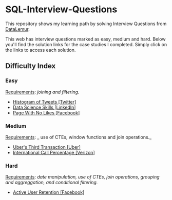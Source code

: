 # SQL-Interview-Questions
This repository shows my learning path by solving Interview Questions from [DataLemur](https://datalemur.com/questions?category=SQL).

This web has interview questions marked as easy, medium and hard. Below you'll find the solution links for the case studies I completed. Simply click on the links to access each solution.
## Difficulty Index

### Easy
<ins>Requirements</ins>: _joining and filtering._

 - [Histogram of Tweets [Twitter]](https://github.com/Mati-DB/SQL-Interiview-Questions/blob/main/Histogram%20of%20Tweets%20%5BTwitter%5D.md)
 - [Data Science Skills [LinkedIn]](https://github.com/Mati-DB/SQL-Interview-Questions/blob/main/Data%20Science%20Skills%20%5BLinkedIn%5D.md)
 - [Page With No Likes [Facebook]](https://github.com/Mati-DB/SQL-Interview-Questions/blob/main/Page%20With%20No%20Likes%20%5BFacebook%5D.md)

### Medium
<ins>Requirements</ins>: _ use of CTEs, window functions and join operations._

 - [Uber's Third Transaction [Uber]](https://github.com/Mati-DB/SQL-Interview-Questions-Lvl2/blob/main/Uber's%20Third%20Transaction%20%5BUber%5D.md)
 - [International Call Percentage [Verizon]](https://github.com/Mati-DB/SQL-Interview-Questions-Lvl2/blob/main/International%20Call%20Percentage%20%5BVerizon%5D.md)

### Hard
<ins>Requirements</ins>: _date manipulation, use of CTEs, join operations, grouping and aggreggation, and conditional filtering._

 - [Active User Retention [Facebook]]()
